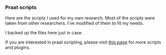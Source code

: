 ### Praat scripts

Here are the scripts I used for my own research. Most of the scripts were taken from other researchers. I've modified of them to fit my needs. 

I backed up the files here just in case.

If you are interested in praat scripting, please visit [this page](https://gaozhiyan.wordpress.com/2018/04/21/praat-scripts-and-plugins/) for more scripts and plugins.
